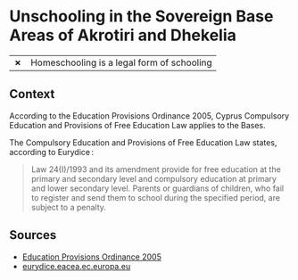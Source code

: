 # Unschooling in the Sovereign Base Areas of Akrotiri and Dhekelia
| | |
|-|-|
| __✗__ | Homeschooling is a legal form of schooling |

## Context

According to the Education Provisions Ordinance 2005, Cyprus Compulsory Education and Provisions of Free Education Law applies to the Bases.

The Compulsory Education and Provisions of Free Education Law states, according to Eurydice :
> Law 24(I)/1993 and its amendment provide for free education at the primary and secondary level and compulsory education at primary and lower secondary level. Parents or guardians of children, who fail to register and send them to school during the specified period, are subject to a penalty.

## Sources

* [Education Provisions Ordinance 2005](https://www.sbaadministration.org/home/legislation/01_02_09_05_ORDINANCES/01_02_09_05_46_ORD_2005/20050101_Ord-09_G1371_u.pdf)
* [eurydice.eacea.ec.europa.eu](https://eurydice.eacea.ec.europa.eu/national-education-systems/cyprus/legislation-and-official-policy-documents)

